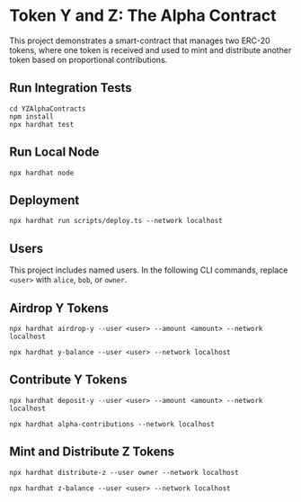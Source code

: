 # Token Y and Z: The Alpha Contract

This project demonstrates a smart-contract that manages two ERC-20 tokens, where one token is received and used to mint and distribute another token based on proportional contributions.

## Run Integration Tests

```shell
cd YZAlphaContracts
npm install
npx hardhat test
```

## Run Local Node

```shell
npx hardhat node
```

## Deployment

```shell
npx hardhat run scripts/deploy.ts --network localhost
```

## Users

This project includes named users. In the following CLI commands, replace `<user>` with `alice`, `bob`, or `owner`.

## Airdrop Y Tokens

```shell
npx hardhat airdrop-y --user <user> --amount <amount> --network localhost

npx hardhat y-balance --user <user> --network localhost
```

## Contribute Y Tokens

```shell
npx hardhat deposit-y --user <user> --amount <amount> --network localhost

npx hardhat alpha-contributions --network localhost
```

## Mint and Distribute Z Tokens

```shell
npx hardhat distribute-z --user owner --network localhost

npx hardhat z-balance --user <user> --network localhost
```
